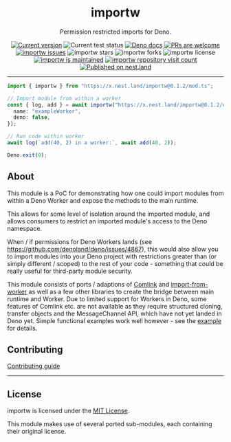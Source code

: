 <p align="center">
  <h1 align="center">importw</h1>
</p>
<p align="center">
Permission restricted imports for Deno.
<p align="center">
   <a href="https://github.com/asos-craigmorten/importw/tags/"><img src="https://img.shields.io/github/tag/asos-craigmorten/importw" alt="Current version" /></a>
   <img src="https://github.com/asos-craigmorten/importw/workflows/Test/badge.svg" alt="Current test status" />
   <a href="https://doc.deno.land/https/deno.land/x/importw/mod.ts"><img src="https://doc.deno.land/badge.svg" alt="Deno docs" /></a>
   <a href="http://makeapullrequest.com"><img src="https://img.shields.io/badge/PRs-welcome-brightgreen.svg" alt="PRs are welcome" /></a>
   <a href="https://github.com/asos-craigmorten/importw/issues/"><img src="https://img.shields.io/github/issues/asos-craigmorten/importw" alt="importw issues" /></a>
   <img src="https://img.shields.io/github/stars/asos-craigmorten/importw" alt="importw stars" />
   <img src="https://img.shields.io/github/forks/asos-craigmorten/importw" alt="importw forks" />
   <img src="https://img.shields.io/github/license/asos-craigmorten/importw" alt="importw license" />
   <a href="https://GitHub.com/asos-craigmorten/importw/graphs/commit-activity"><img src="https://img.shields.io/badge/Maintained%3F-yes-green.svg" alt="importw is maintained" /></a>
   <a href="http://hits.dwyl.com/asos-craigmorten/importw"><img src="http://hits.dwyl.com/asos-craigmorten/importw.svg" alt="importw repository visit count" /></a>
   <a href="https://nest.land/package/importw"><img src="https://nest.land/badge.svg" alt="Published on nest.land" /></a>
</p>

---

```ts
import { importw } from "https://x.nest.land/importw@0.1.2/mod.ts";

// Import module from within a worker
const { log, add } = await importw("https://x.nest.land/importw@0.1.2/examples/service.ts", {
  name: "exampleWorker",
  deno: false,
});

// Run code within worker
await log(`add(40, 2) in a worker:`, await add(40, 2));

Deno.exit(0);
```

## About

This module is a PoC for demonstrating how one could import modules from within a Deno Worker and expose the methods to the main runtime.

This allows for some level of isolation around the imported module, and allows consumers to restrict an imported module's access to the Deno namespace.

When / if permissions for Deno Workers lands (see <https://github.com/denoland/deno/issues/4867>), this would also allow you to import modules into your Deno project with restrictions greater than (or simply different / scoped) to the rest of your code - something that could be really useful for third-party module security.

This module consists of ports / adaptions of [Comlink](https://github.com/GoogleChromeLabs/comlink) and [import-from-worker](https://github.com/GoogleChromeLabs/import-from-worker) as well as a few other libraries to create the bridge between main runtime and Worker. Due to limited support for Workers in Deno, some features of Comlink etc. are not available as they require structured cloning, transfer objects and the MessageChannel API, which have not yet landed in Deno yet. Simple functional examples work well however - see the [example](./examples/main.ts) for details.

## Contributing

[Contributing guide](https://github.com/asos-craigmorten/importw/blob/main/.github/CONTRIBUTING.md)

---

## License

importw is licensed under the [MIT License](./LICENSE.md).

This module makes use of several ported sub-modules, each containing their original license.
